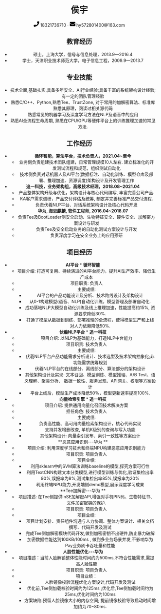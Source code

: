  <center>
     <h1>侯宇</h1>
     <div>
         <span>
             <img src="assets/phone-solid.svg" width="18px">
             18321736710
         </span>
         ·
         <span>
             <img src="assets/envelope-solid.svg" width="18px">
             hy572801400@163.com
         </span>

## 教育经历


- 硕士，上海大学，信号与信息处理，2013.9—2016.4
- 学士，天津职业技术师范大学，电子信息工程，2009.9—2013.7

## 专业技能

- 技术全面,基础扎实,具备多年安全、AI行业经验;具备丰富的系统架构设计经验;有一定的团队管理经验
- 熟悉C/C++、Python,熟悉Tee、TrustZone, 对于常用的加解密算法、标准库熟悉其原理，阅读过相关源代码
- 熟悉常见的机器学习及深度学习方法在NLP及语音中的应用
- 熟悉AI全流程生命周期, 熟悉在CPU/GPU等硬件平台上的训练推理加速的常见方法.

## 工作经历

- **循环智能，算法平台，技术负责人，2021.04~至今**
  - 业务侧负责组建技术团队组建，日常管理规模10人左右. 建立标准化的开发测试流程和规范，组织测试自动化
  - 技术侧负责对话机器人及AI平台(数据标注、自动化训练、模型仓库及部署、推理加速、资源调度)架构设计及开发管理工作
- **追一科技，业务架构组，高级技术经理，2018.08~2021.04**
  - 产品整体架构升级与优化，架构设计与核心代码编写, 丰富完善公司产品.
  - KA客户需求调研，产品交付评估及统筹, 制定并完善标准产品交付流程.
  - 负责伏羲NLP平台、对话系统架构设计及核心代码开发
- **华为,   海思麒麟,  软件工程师,  2016.04~2018.07**
  - 负责Tee及BootLoader侧安全启动、生物特征安全、硬件安全、加解密方案设计与研发
  - 负责Tee及安全启动业务的自动化测试方案设计与开发
  - 负责深度学习在安全业务上的应用预研
  

## 项目经历

- **AI平台** * **循环智能** 
  - 项目介绍:  打造可复用、持续演进的AI平台能力，提升AI生产效率、降低生产成本
  - 项目职责: 负责人
  - 主要成绩:
    - AI平台的产品功能设计及分析、技术路线设计及架构设计
    - 从0-1构建模型(语音、NLP)自动化训练，模型管理及部署自动化. 
    - 成功落地NLP大模型自动化训练及线上推理加速，性能提高约15%, 资源要求降低30%.
    - 打通了模型从数据到训练、部署推理的全流程，使得模型生产和上线对人力依赖降低50%.
- **伏羲NLP平台**  * **追一科技** 
  - 项目介绍: 以NLP为基础能力，打造NLP中台能力
  - 项目职责: 技术负责人
  - 主要成绩:
    - 伏羲NLP平台产品功能需求分析设计、技术选型及技术架构抽象化;非功能需求统筹规划
    - 伏羲NLP平台的在线部分、离线部分、算法部分的架构设计
    - 其他架构设计及实现: 文本召回、模型训练、模型推理、A/B Test、语义理解、聚类分析、 数据一致性、服务发现、API网关、权限等方案设计
    - 平台上线后，模型生产成本降低50%，模型更新速率提高100%.
- **向量检索引擎** * **追一科技** 
  - 项目介绍:  提供通用向量化召回技术解决方案
  - 担任角色:  技术负责人
  - 主要成绩:
    - 负责高性能、高可用向量检索架构设计，核心代码实现
    - 支持并发增删改查,  单机K级别的查询与写入功能
    - 其他架构设计: 向量索引发布、索引一致性等方案设计
- **恶意应用识别---华为                  	**
  - 项目介绍: 利用深度学习技术和终端NPU构建恶意应用识别能力
  - 项目职责: 项目负责人
  - 项目业绩:
    - 利用sklearn中的SVM算法训练baseline的模型,探究方案可行性
    - 利用TextCNN构建文本分类模型,进行模型训练与优化,验证集检出率90%,误报率为8%;测试集检出率85%,误报率为20%              
    - 利用终端NPU能力,开发端侧demo模型,展示深度学习成果
- **Tee加解密---华为                          **
  - 项目描述: 在Tee侧提供InSE加解密API,增强对手机PIN码、生物特征书、文件加密密钥的保护.
  - 项目职责: 项目负责人
  - 项目业绩:
    - 项目计划安排、责任组件沟通与人力协调、整体方案设计、相关文档撰写、代码开发及测试
    - 完成Tee侧加解密模块代码开发,做到加密密钥不出硬件,防止暴力破解              
    - 加密数据性能达到100KB/100ms , 做到多业务场景并发,不影响华为Pay业务刷卡吞吐量和性能
- **人脸性能优化---华为**                  
  - 项目描述：当前人脸解锁整体性能时间约为500ms,不符合性能需求,需提高人脸性能
  - 项目职责:   项目负责人
  - 项目业绩：
    - 人脸镜像校验流程优化方案设计,代码开发及测试 
    - 优化前,Tee侧加载校验时间约为125ms ;优化后,Tee侧加载时间约为25ms,优化时间约为100ms
    - 方案缺陷:预留人脸镜像大小的内存空间; 提前镜像校验导致启动时间增加约为70~80ms.  
